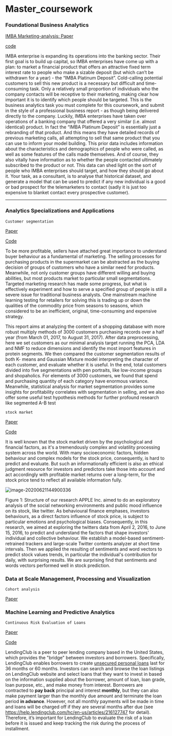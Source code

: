 # Master_coursework

###  Foundational Business Analytics 

[IMBA Marketing-analysis:   Paper](https://github.com/Mingyuan-Zhu/master_coursework/blob/master/Foundational%20Business%20Analytics%20(BUSI4390%20UNNC)%20(AUC1%2019-20)/FBA-coursework-zhumingyuan.pdf)

[code](https://github.com/Mingyuan-Zhu/master_coursework/blob/master/Foundational%20Business%20Analytics%20(BUSI4390%20UNNC)%20(AUC1%2019-20)/Coursework%20Data-20191128/Zhumingyuan-20219292-FBA_coursework.ipynb)

IMBA enterprise is expanding its operations into the banking sector. Their first goal is to build up capital, 
so IMBA enterprises have come up with a plan: to market a financial product that offers an attractive fixed 
term interest rate to people who make a sizable deposit (but which can’t be withdrawn for a year) - the 
“IMBA Platinum Deposit”. 
Cold-calling potential customers to sell this new product is a necessary but difficult and time-consuming 
task. Only a relatively small proportion of individuals who the company contacts will be receptive to their 
marketing, making clear how important it is to identify which people should be targeted. This is the 
business analytics task you must complete for this coursework, and submit in the style of a professional 
business report - as though being delivered directly to the company. 
Luckily, IMBA enterprises have taken over operations of a banking company that offered a very similar 
(i.e. almost identical) product. In fact the “IMBA Platinum Deposit” is essentially just a rebranding of that 
product. And this means they have detailed records of previous marketing calls, all attempting to sell that 
same product that you can use to inform your model building. This prior data includes information about 
the characteristics and demographics of people who were called, as well as some features of the calls 
made themselves. And of course, they also vitally have information as to whether the people contacted 
ultimately subscribed to the product or not. 
This data can shed light on the sort of people who IMBA enterprises should target, and how they should 
go about it. Your task, as a consultant, is to analyse that historical dataset, and generate a model that can 
be used to predict if any new individual is a good or bad prospect for the telemarketers to contact (sadly 
it is just too expensive to blanket contact every prospective customer).  

---------------

### Analytics Specializations and Applications

```
Customer segmentation
```

[Paper](https://github.com/Mingyuan-Zhu/master_coursework/blob/master/Analytics%20Specializations%20and%20Applications/CW1/MingyuanZhu-20219292-ASA%20coursework-.pdf)

[Code](https://github.com/Mingyuan-Zhu/master_coursework/blob/master/Analytics%20Specializations%20and%20Applications/CW1/ASA-%20%20Coursework.ipynb)

To be more profitable, sellers have attached great importance to understand buyer behaviour 
as a fundamental of marketing. The selling processes for purchasing products in the 
supermarket can be abstracted as the buying decision of groups of customers who have a 
similar need for products. Meanwhile, not only customer groups have different willing and 
buying abilities, but most products market to particular small segmentations. Targeted 
marketing research has made some progress, but what is effectively experiment and how to 
serve a specified group of people is still a severe issue for traditional business analysts. One 
mainstream machine learning testing for retailers for solving this is trading up or down the 
qualities of the commodity price from seasons to seasons, which considered to be an 
inefficient, original, time-consuming and expensive strategy. 

This report aims at analyzing the content of a shopping database with more robust multiply 
methods of 3000 customers purchasing records over a half year (from March 01, 2017, to 
August 31, 2017). After data preprocessing, here we set customers as our minimal analysis 
target running the PCA, LDA and NMF to reduce dimensions and identify the most import 
features in protein segments. We then compared the customer segmentation results of both K-
means and Gaussian Mixture model interpreting the character of each customer, and evaluate 
whether it is useful. In the end, total customers divided into five segmentations with pen 
portraits, like low-income groups and shopaholics. For elements of 3000 customers, we found 
that spend and purchasing quantity of each category have enormous variance. Meanwhile, 
statistical analysis for market segmentation provides some insights for profitability correlates 
with segmentation in selling, and we also offer some useful test hypothesis methods for 
further profound research like segmented A-B test 

```
stock market
```

[Paper](https://github.com/Mingyuan-Zhu/master_coursework/blob/master/Analytics%20Specializations%20and%20Applications/CW-2/20219292-BUSI4392%20UNNC-%20Analytics%20Specializations%20and%20Applications_coursework%202_Mingyuan%20ZHu.ipynb.pdf)

[Code](https://github.com/Mingyuan-Zhu/master_coursework/blob/master/Analytics%20Specializations%20and%20Applications/CW-2/20219292-BUSI4392%20UNNC-%20Analytics%20Specializations%20and%20Applications_coursework%202_Mingyuan%20ZHu.ipynb)

It is well known that the stock market driven by the psychological and financial factors, as it's a tremendously complex and volatility processing system across the world. With many socioeconomic factors, hidden behaviour and complex models for the stock price, consequently, is hard to predict and evaluate. But such an informationally efficient is also an ethical judgment resource for investors and predictors take those into account and act accordingly with profitable market returns over a long-term, for the stock price tend to reflect all available information fully. 

![image-20200621144900336](C:\Users\Carl\AppData\Roaming\Typora\typora-user-images\image-20200621144900336.png)

Figure 1: Structure of our research 
APPLE Inc. aimed to do an exploratory analysis of the social networking environments and public mood influence on its stock, like twitter. As behavioural finance emphases, investors behaviours, as a direct factors influence of stock price, is subject to particular emotions and psychological biases. Consequently, in this research, we aimed at exploring the twitters data from April 2, 2016, to June 15, 2016, to predict and understand the factors that shape investors' individual and collective behaviour. 
We establish a model-based sentiment-retrained trackers and large-scale Twitter contents analyzer at short time intervals. Then we applied the resulting of sentiments and word vectors to predict stock values trends, in particular the individual's contribution for daily, with surprising results. We are surprising find that sentiments and words vectors performed well in stock prediction.

### Data at Scale Management, Processing and Visualization

```
Cohort analysis
```

[Paper](https://github.com/Mingyuan-Zhu/master_coursework/blob/master/Data%20at%20Scale%20Management%2C%20Processing%20and%20Visualization%20(BUSI4389%20UNNC)%20(AUC1%2019-20)/Coursework-D%40S-zhumingyuan_20219292.pdf)

### Machine Learning and Predictive Analytics

```
Continuous Risk Evaluation of Loans
```

[Paper](https://github.com/Mingyuan-Zhu/master_coursework/blob/master/Machine%20learning/cw/20219292_Machine%20Learning%20and%20Predictive%20Analytics%20(BUSI4391%20UNNC)-Mingyuan%20Zhu.pdf)

[Code](https://github.com/Mingyuan-Zhu/master_coursework/blob/master/Machine%20learning/cw/20219292_Machine%20Learning%20and%20Predictive%20Analytics%20(BUSI4391%20UNNC)-Mingyuan%20Zhu.ipynb)

LendingClub is a peer to peer lending company based in the United States, which provides the "bridge" between investors and borrowers. Specifically, LendingClub enables borrowers to create [unsecured personal loans](https://en.wikipedia.org/wiki/Unsecured_debt) last for 36 months or 60 months. Investors can search and browse the loan listings on LendingClub website and select loans that they want to invest in based on the information supplied about the borrower, amount of loan, loan grade, loan purpose, etc., and make money from interest. Borrowers are contracted to **pay back** principal and interest **monthly**, but they can also make payment larger than the monthly due amount and terminate the loan period **in advance**. However, not all monthly payments will be made in time and loans will be charged off if they are several months after due (see https://help.lendingclub.com/hc/en-us/articles/216127747 for detail). Therefore, it’s important for LendingClub to evaluate the risk of a loan before it is issued and keep tracking the risk during the process of installment.